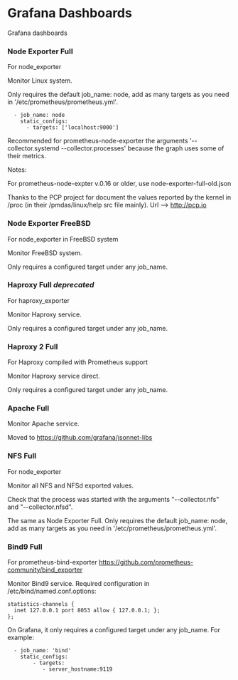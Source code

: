 # Grafana Dashboards
Grafana dashboards


### Node Exporter Full

For node_exporter

Monitor Linux system.

Only requires the default job_name: node, add as many targets as you need in '/etc/prometheus/prometheus.yml'.


```
  - job_name: node
    static_configs:
      - targets: ['localhost:9000']
```

Recommended for prometheus-node-exporter the arguments '--collector.systemd --collector.processes' because the graph uses some of their metrics.

Notes:

For prometheus-node-expter v.0.16 or older, use node-exporter-full-old.json

Thanks to the PCP project for document the values reported by the kernel in /proc (in their /pmdas/linux/help src file mainly). Url --> http://pcp.io



### Node Exporter FreeBSD

For node_exporter in FreeBSD system

Monitor FreeBSD system.

Only requires a configured target under any job_name.



### Haproxy Full _deprecated_

For haproxy_exporter

Monitor Haproxy service.

Only requires a configured target under any job_name.



### Haproxy 2 Full

For Haproxy compiled with Prometheus support

Monitor Haproxy service direct.

Only requires a configured target under any job_name.



### Apache Full

Monitor Apache service.

Moved to https://github.com/grafana/jsonnet-libs



### NFS Full

For node_exporter

Monitor all NFS and NFSd exported values.

Check that the process was started with the arguments "--collector.nfs" and "--collector.nfsd".

The same as Node Exporter Full. Only requires the default job_name: node, add as many targets as you need in '/etc/prometheus/prometheus.yml'.



### Bind9 Full

For prometheus-bind-exporter https://github.com/prometheus-community/bind_exporter

Monitor Bind9 service. Required configuration in /etc/bind/named.conf.options:

```
statistics-channels {
  inet 127.0.0.1 port 8053 allow { 127.0.0.1; };
};
```

On Grafana, it only requires a configured target under any job_name. For example:

```
  - job_name: 'bind'
    static_configs:
        - targets:
           - server_hostname:9119
```
